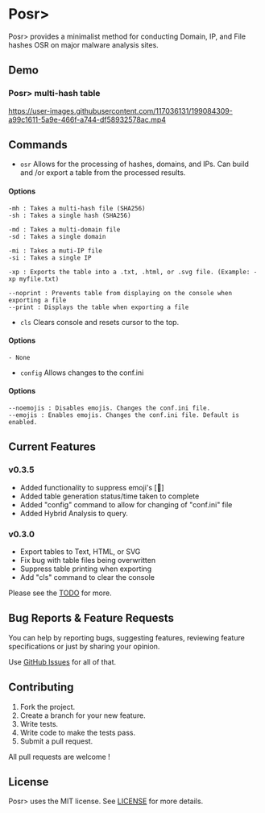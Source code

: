 # Posr>
Posr> provides a minimalist method for conducting Domain, IP, and File hashes OSR on major malware analysis sites. 
 

## Demo

### Posr> multi-hash table
https://user-images.githubusercontent.com/117036131/199084309-a99c1611-5a9e-466f-a744-df58932578ac.mp4


## Commands

- `osr` 
Allows for the processing of hashes, domains, and IPs. Can build and /or export a table from the processed results.

#### Options
    -mh : Takes a multi-hash file (SHA256)
    -sh : Takes a single hash (SHA256)
    
    -md : Takes a multi-domain file
    -sd : Takes a single domain
    
    -mi : Takes a muti-IP file
    -si : Takes a single IP
      
    -xp : Exports the table into a .txt, .html, or .svg file. (Example: -xp myfile.txt)
      
    --noprint : Prevents table from displaying on the console when exporting a file
    --print : Displays the table when exporting a file


- `cls`
Clears console and resets cursor to the top.
#### Options
    - None
    
- `config`
Allows changes to the conf.ini

#### Options
    --noemojis : Disables emojis. Changes the conf.ini file.
    --emojis : Enables emojis. Changes the conf.ini file. Default is enabled.

## Current Features 

### v0.3.5

* Added functionality to suppress emoji's [🥺]
* Added table generation status/time taken to complete 
* Added "config" command to allow for changing of "conf.ini" file 
* Added Hybrid Analysis to query.

### v0.3.0

* Export tables to Text, HTML, or SVG
* Fix bug with table files being overwritten
* Suppress table printing when exporting
* Add "cls" command to clear the console

Please see the [TODO](https://github.com/2minCS/Posr/blob/main/TODO.md) for more.


## Bug Reports & Feature Requests

You can help by reporting bugs, suggesting features, reviewing feature specifications or just by sharing your opinion.

Use [GitHub Issues](https://github.com/2minCS/Posr/issues) for all of that.

## Contributing

1. Fork the project.
2. Create a branch for your new feature.
3. Write tests.
4. Write code to make the tests pass.
5. Submit a pull request.

All pull requests are welcome !

## License

Posr> uses the MIT license. See [LICENSE](https://github.com/2minCS/Posr/blob/main/LICENSE) for more details.
